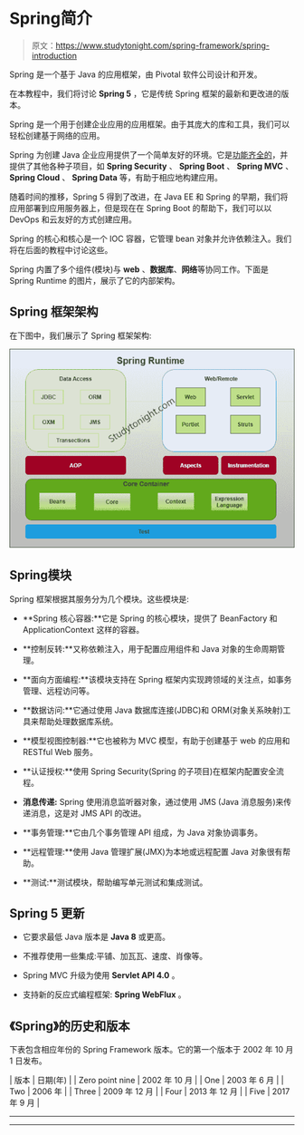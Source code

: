 # Spring简介

> 原文：<https://www.studytonight.com/spring-framework/spring-introduction>

Spring 是一个基于 Java 的应用框架，由 Pivotal 软件公司设计和开发。

在本教程中，我们将讨论 **Spring 5** ，它是传统 Spring 框架的最新和更改进的版本。

Spring 是一个用于创建企业应用的应用框架。由于其庞大的库和工具，我们可以轻松创建基于网络的应用。

Spring 为创建 Java 企业应用提供了一个简单友好的环境。它是[功能齐全的](https://www.studytonight.com/spring-framework/spring-features)，并提供了其他各种子项目，如 **Spring Security** 、 **Spring Boot** 、 **Spring MVC** 、 **Spring Cloud** 、 **Spring Data** 等，有助于相应地构建应用。

随着时间的推移，Spring 5 得到了改进，在 Java EE 和 Spring 的早期，我们将应用部署到应用服务器上，但是现在在 Spring Boot 的帮助下，我们可以以 DevOps 和云友好的方式创建应用。

Spring 的核心和核心是一个 IOC 容器，它管理 bean 对象并允许依赖注入。我们将在后面的教程中讨论这些。

Spring 内置了多个组件(模块)与 **web** 、**数据库**、**网络**等协同工作。下面是 Spring Runtime 的图片，展示了它的内部架构。

## Spring 框架架构

在下图中，我们展示了 Spring 框架架构:

![spring framework architecture](img/4b0aba96cc320e5b47dd9c0a10c39673.png)

## Spring模块

Spring 框架根据其服务分为几个模块。这些模块是:

*   **Spring 核心容器:**它是 Spring 的核心模块，提供了 BeanFactory 和 ApplicationContext 这样的容器。

*   **控制反转:**又称依赖注入，用于配置应用组件和 Java 对象的生命周期管理。

*   **面向方面编程:**该模块支持在 Spring 框架内实现跨领域的关注点，如事务管理、远程访问等。

*   **数据访问:**它通过使用 Java 数据库连接(JDBC)和 ORM(对象关系映射)工具来帮助处理数据库系统。

*   **模型视图控制器:**它也被称为 MVC 模型，有助于创建基于 web 的应用和 RESTful Web 服务。

*   **认证授权:**使用 Spring Security(Spring 的子项目)在框架内配置安全流程。

*   **消息传递:** Spring 使用消息监听器对象，通过使用 JMS (Java 消息服务)来传递消息，这是对 JMS API 的改进。

*   **事务管理:**它由几个事务管理 API 组成，为 Java 对象协调事务。

*   **远程管理:**使用 Java 管理扩展(JMX)为本地或远程配置 Java 对象很有帮助。

*   **测试:**测试模块，帮助编写单元测试和集成测试。

## Spring 5 更新

*   它要求最低 Java 版本是 **Java 8** 或更高。

*   不推荐使用一些集成:平铺、加瓦瓦、速度、肖像等。

*   Spring MVC 升级为使用 **Servlet API 4.0** 。

*   支持新的反应式编程框架: **Spring WebFlux** 。

## 《Spring》的历史和版本

下表包含相应年份的 Spring Framework 版本。它的第一个版本于 2002 年 10 月 1 日发布。

| 版本 | 日期(年) |
| Zero point nine | 2002 年 10 月 |
| One | 2003 年 6 月 |
| Two | 2006 年 |
| Three | 2009 年 12 月 |
| Four | 2013 年 12 月 |
| Five | 2017 年 9 月 |

* * *

* * *